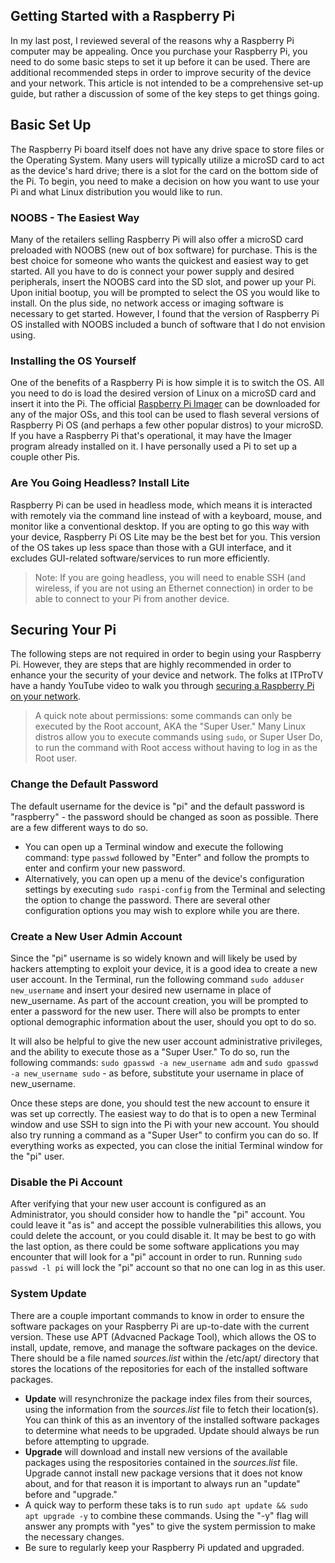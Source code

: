 ## Getting Started with a Raspberry Pi
In my last post, I reviewed several of the reasons why a Raspberry Pi computer may be appealing.  Once you purchase your Raspberry Pi, you need to do some basic steps to set it up before it can be used.  There are  additional recommended steps in order to improve security of the device and your network.  This article is not intended to be a comprehensive set-up guide, but rather a discussion of some of the key steps to get things going.

## Basic Set Up 
The Raspberry Pi board itself does not have any drive space to store files or the Operating System.  Many users will typically utilize a microSD card to act as the device's hard drive; there is a slot for the card on the bottom side of the Pi.  To begin, you need to make a decision on how you want to use your Pi and what Linux distribution you would like to run.

### NOOBS - The Easiest Way
Many of the retailers selling Raspberry Pi will also offer a microSD card preloaded with NOOBS (new out of box software) for purchase.  This is the best choice for someone who wants the quickest and easiest way to get started.  All you have to do is connect your power supply and desired peripherals, insert the NOOBS card into the SD slot, and power up your Pi.  Upon initial bootup, you will be prompted to select the OS you would like to install.  On the plus side, no network access or imaging software is necessary to get started.  However, I found that the version of Raspberry Pi OS installed with NOOBS included a bunch of software that I do not envision using.

### Installing the OS Yourself
One of the benefits of a Raspberry Pi is how simple it is to switch the OS.  All you need to do is load the desired version of Linux on a microSD card and insert it into the Pi.  The official [Raspberry Pi Imager](https://www.raspberrypi.com/software/) can be downloaded for any of the major OSs, and this tool can be used to flash several versions of Raspberry Pi OS (and perhaps a few other popular distros) to your microSD.  If you have a Raspberry Pi that's operational, it may have the Imager program already installed on it.  I have personally used a Pi to set up a couple other Pis.

### Are You Going Headless? Install Lite
Raspberry Pi can be used in headless mode, which means it is interacted with remotely via the command line instead of with a keyboard, mouse, and monitor like a conventional desktop.  If you are opting to go this way with your device, Raspberry Pi OS Lite may be the best bet for you.  This version of the OS takes up less space than those with a GUI interface, and it excludes GUI-related software/services to run more efficiently.
>Note:  If you are going headless, you will need to enable SSH (and wireless, if you are not using an Ethernet connection) in order to be able to connect to your Pi from another device.

## Securing Your Pi
The following steps are not required in order to begin using your Raspberry Pi.  However, they are steps that are highly recommended in order to enhance your the security of your device and network.  The folks at ITProTV have a handy YouTube video to walk you through [securing a Raspberry Pi on your network](https://www.youtube.com/watch?v=ukHcTCdOKrc).  
> A quick note about permissions:  some commands can only be executed by the Root account, AKA the "Super User."  Many Linux distros allow you to execute commands using ```sudo```, or Super User Do, to run the command with Root access without having to log in as the Root user.

### Change the Default Password
The default username for the device is "pi" and the default password is "raspberry" - the password should be changed as soon as possible.  There are a few different ways to do so.  
* You can open up a Terminal window and execute the following command:  type ```passwd``` followed by "Enter" and follow the prompts to enter and confirm your new password.
* Alternatively, you can open up a menu of the device's configuration settings by executing ```sudo raspi-config``` from the Terminal and selecting the option to change the password.  There are several other configuration options you may wish to explore while you are there.

### Create a New User Admin Account
Since the "pi" username is so widely known and will likely be used by hackers attempting to exploit your device, it is a good idea to create a new user account.  In the Terminal, run the following command ```sudo adduser new_username``` and insert your desired new username in place of new_username.  As part of the account creation, you will be prompted to enter a password for the new user.  There will also be prompts to enter optional demographic information about the user, should you opt to do so.  

It will also be helpful to give the new user account administrative privileges, and the ability to execute those as a "Super User."  To do so, run the following commands:  ```sudo gpasswd -a new_username adm``` and ```sudo gpasswd -a new_username sudo``` - as before, substitute your username in place of new_username.

Once these steps are done, you should test the new account to ensure it was set up correctly.  The easiest way to do that is to open a new Terminal window and use SSH to sign into the Pi with your new account.  You should also try running a command as a "Super User" to confirm you can do so.  If everything works as expected, you can close the initial Terminal window for the "pi" user.

### Disable the Pi Account
After verifying that your new user account is configured as an Administrator, you should consider how to handle the "pi" account.  You could leave it "as is" and accept the possible vulnerabilities this allows, you could delete the account, or you could disable it.  It may be best to go with the last option, as there could be some software applications you may encounter that will look for a "pi" account in order to run.  Running ```sudo passwd -l pi``` will lock the "pi" account so that no one can log in as this user.

### System Update
There are a couple important commands to know in order to ensure the software packages on your Raspberry Pi are up-to-date with the current version.  These use APT (Advacned Package Tool), which allows the OS to install, update, remove, and manage the software packages on the device.  There should be a file named _sources.list_ within the /etc/apt/ directory that stores the locations of the repositories for each of the installed software packages.
* __Update__ will resynchronize the package index files from their sources, using the information from the _sources.list_ file to fetch their location(s).  You can think of this as an inventory of the installed software packages to determine what needs to be upgraded.  Update should always be run before attempting to upgrade.
* __Upgrade__ will download and install new versions of the available packages using the respositories contained in the _sources.list_ file.  Upgrade cannot install new package versions that it does not know about, and for that reason it is important to always run an "update" before and "upgrade."
* A quick way to perform these taks is to run ```sudo apt update && sudo apt upgrade -y``` to combine these commands.  Using the "-y" flag will answer any prompts with "yes" to give the system permission to make the necessary changes.
* Be sure to regularly keep your Raspberry Pi updated and upgraded.

